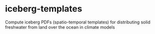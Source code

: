 # iceberg-templates
Compute iceberg PDFs (spatio-temporal templates) for distributing solid freshwater from land over the ocean in climate models
